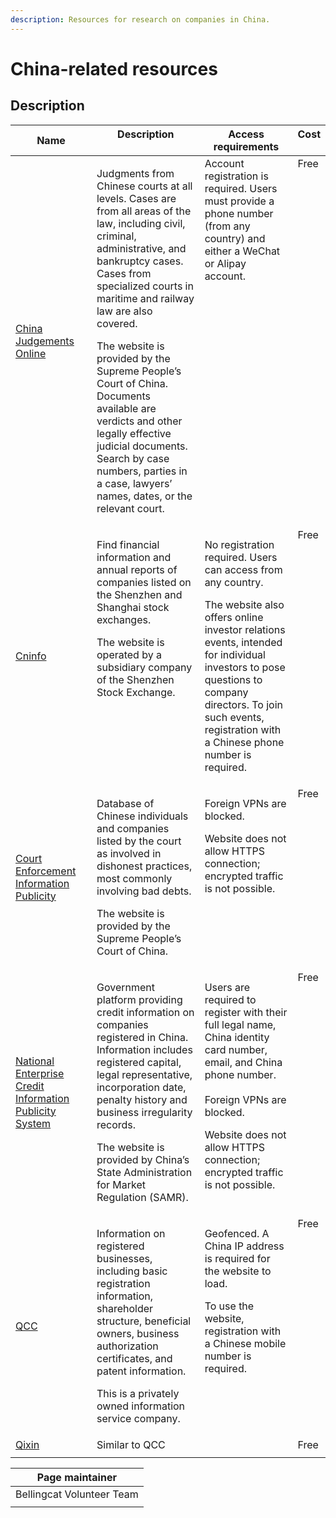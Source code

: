 ```yaml
---
description: Resources for research on companies in China.
---
```


# China-related resources

## Description

<table><thead><tr><th width="155.0938720703125">Name</th><th width="258.7720947265625" valign="top">Description</th><th width="199.1873779296875" valign="top">Access requirements</th><th valign="top">Cost</th></tr></thead><tbody><tr><td><a href="https://wenshu.court.gov.cn/">China Judgements Online</a></td><td valign="top"><p>Judgments from Chinese courts at all levels. Cases are from all areas of the law, including civil, criminal, administrative, and bankruptcy cases. Cases from specialized courts in maritime and railway law are also covered.</p><p></p><p>The website is provided by the Supreme People’s Court of China. Documents available are verdicts and other legally effective judicial documents. Search by case numbers, parties in a case, lawyers’ names, dates, or the relevant court.</p></td><td valign="top">Account registration is required. Users must provide a phone number (from any country) and either a WeChat or Alipay account.</td><td valign="top">Free</td></tr><tr><td><a href="http://www.cninfo.com.cn/new/index">Cninfo</a></td><td valign="top"><p>Find financial information and annual reports of companies listed on the Shenzhen and Shanghai stock exchanges. <br></p><p>The website is operated by a subsidiary company of the Shenzhen Stock Exchange.</p></td><td valign="top"><p>No registration required. Users can access from any country.</p><p></p><p>The website also offers online investor relations events, intended for individual investors to pose questions to company directors. To join such events, registration with a Chinese phone number is required.</p></td><td valign="top">Free</td></tr><tr><td><a href="http://zxgk.court.gov.cn/">Court Enforcement Information Publicity</a></td><td valign="top"><p>Database of Chinese individuals and companies listed by the court as involved in dishonest practices, most commonly involving bad debts.</p><p></p><p>The website is provided by the Supreme People’s Court of China.</p></td><td valign="top"><p>Foreign VPNs are blocked.</p><p></p><p>Website does not allow HTTPS connection; encrypted traffic is not possible.</p></td><td valign="top">Free</td></tr><tr><td><a href="http://www.gsxt.gov.cn/index.html">National Enterprise Credit Information Publicity System</a></td><td valign="top"><p>Government platform providing credit information on companies registered in China. Information includes registered capital, legal representative, incorporation date, penalty history and business irregularity records.</p><p></p><p>The website is provided by China’s State Administration for Market Regulation (SAMR).</p></td><td valign="top"><p>Users are required to register with their full legal name, China identity card number, email, and China phone number.<br><br>Foreign VPNs are blocked. </p><p></p><p>Website does not allow HTTPS connection; encrypted traffic is not possible.</p></td><td valign="top">Free</td></tr><tr><td><a href="https://www.qcc.com/">QCC</a></td><td valign="top"><p>Information on registered businesses, including basic registration information, shareholder structure, beneficial owners, business authorization certificates, and patent information. </p><p></p><p>This is a privately owned information service company.</p></td><td valign="top"><p>Geofenced. A China IP address is required for the website to load.</p><p></p><p>To use the website, registration with a Chinese mobile number is required.</p></td><td valign="top">Free</td></tr><tr><td><a href="https://bellingcat.gitbook.io/toolkit/categories/companies-and-finance">Qixin</a></td><td valign="top">Similar to QCC</td><td valign="top"></td><td valign="top">Free</td></tr><tr><td></td><td valign="top"></td><td valign="top"></td><td valign="top"></td></tr></tbody></table>

| Page maintainer           |
| ------------------------- |
| Bellingcat Volunteer Team |
|                           |
